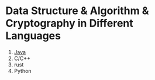 # Data Structure & Algorithm & Cryptography in Different Languages

1. [Java](./Java/)
2. C/C++
3. rust
5. Python
